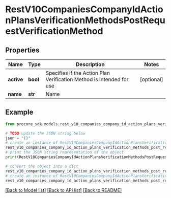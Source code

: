 # RestV10CompaniesCompanyIdActionPlansVerificationMethodsPostRequestVerificationMethod


## Properties

Name | Type | Description | Notes
------------ | ------------- | ------------- | -------------
**active** | **bool** | Specifies if the Action Plan Verification Method is intended for use | [optional] 
**name** | **str** | Name | 

## Example

```python
from procore_sdk.models.rest_v10_companies_company_id_action_plans_verification_methods_post_request_verification_method import RestV10CompaniesCompanyIdActionPlansVerificationMethodsPostRequestVerificationMethod

# TODO update the JSON string below
json = "{}"
# create an instance of RestV10CompaniesCompanyIdActionPlansVerificationMethodsPostRequestVerificationMethod from a JSON string
rest_v10_companies_company_id_action_plans_verification_methods_post_request_verification_method_instance = RestV10CompaniesCompanyIdActionPlansVerificationMethodsPostRequestVerificationMethod.from_json(json)
# print the JSON string representation of the object
print(RestV10CompaniesCompanyIdActionPlansVerificationMethodsPostRequestVerificationMethod.to_json())

# convert the object into a dict
rest_v10_companies_company_id_action_plans_verification_methods_post_request_verification_method_dict = rest_v10_companies_company_id_action_plans_verification_methods_post_request_verification_method_instance.to_dict()
# create an instance of RestV10CompaniesCompanyIdActionPlansVerificationMethodsPostRequestVerificationMethod from a dict
rest_v10_companies_company_id_action_plans_verification_methods_post_request_verification_method_from_dict = RestV10CompaniesCompanyIdActionPlansVerificationMethodsPostRequestVerificationMethod.from_dict(rest_v10_companies_company_id_action_plans_verification_methods_post_request_verification_method_dict)
```
[[Back to Model list]](../README.md#documentation-for-models) [[Back to API list]](../README.md#documentation-for-api-endpoints) [[Back to README]](../README.md)


